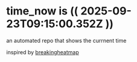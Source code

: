 # time_now is (( 2025-09-23T09:15:00.352Z ))

an automated repo that shows the currnent time

inspired by [breakingheatmap](https://github.com/breakingheatmap/breakingheatmap)